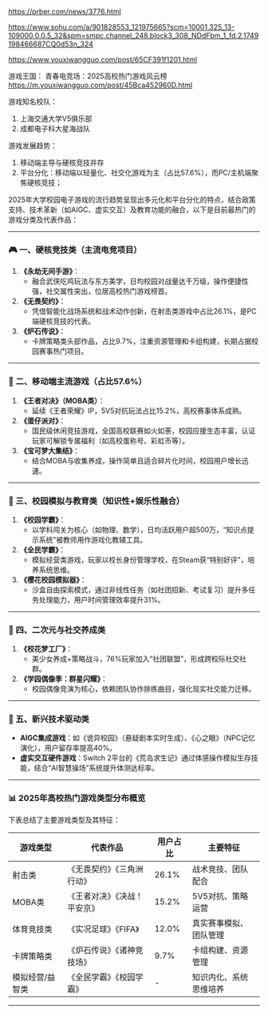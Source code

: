 
https://prber.com/news/3776.html

https://www.sohu.com/a/901828553_121975665?scm=10001.325_13-109000.0.0.5_32&spm=smpc.channel_248.block3_308_NDdFbm_1_fd.2.1749198466687CQ0d53n_324

https://www.youxiwangguo.com/post/65CF391f1201.html

游戏王国： 青春电竞场：2025高校热门游戏风云榜
https://m.youxiwangguo.com/post/45Bca452960D.html



游戏知名校队：
1. 上海交通大学V5俱乐部
2. 成都电子科大星海战队


游戏发展趋势：
1. 移动端主导与硬核竞技并存
2. 平台分化：移动端以轻量化、社交化游戏为主（占比57.6%），而PC/主机端聚焦硬核竞技；

2025年大学校园电子游戏的流行趋势呈现出多元化和平台分化的特点，结合政策支持、技术革新（如AIGC、虚实交互）及教育功能的融合，以下是目前最热门的游戏分类及代表作品：

---

### 🎮 一、**硬核竞技类（主流电竞项目）**
1. **《永劫无间手游》**：  
   - 融合武侠吃鸡玩法与东方美学，日均校园对战量达千万级，操作便捷性强，社交属性突出，位居高校热门游戏榜首。
2. **《无畏契约》**：  
   - 凭借智能化战场系统和战术动作创新，在射击类游戏中占比26.1%，是PC端硬核竞技的代表。
3. **《炉石传说》**：  
   - 卡牌策略类头部作品，占比9.7%，注重资源管理和卡组构建，长期占据校园赛事热门项目。

---

### 📲 二、**移动端主流游戏（占比57.6%）**
1. **《王者对决》（MOBA类）**：  
   - 延续《王者荣耀》IP，5V5对抗玩法占比15.2%，高校赛事体系成熟。
2. **《蛋仔派对》**：  
   - 国民级休闲竞技游戏，全国高校联赛如火如荼，校园应援生态丰富，认证玩家可解锁专属福利（如高校蛋称号、彩虹币等）。
3. **《宝可梦大集结》**：  
   - 结合MOBA与收集养成，操作简单且适合碎片化时间，校园用户增长迅速。

---

### 🏫 三、**校园模拟与教育类（知识性+娱乐性融合）**
1. **《校园学霸》**：  
   - 以学科闯关为核心（如物理、数学），日均活跃用户超500万，“知识点提示系统”被教师用作游戏化教辅工具。
2. **《全民学霸》**：  
   - 模拟经营类游戏，玩家以校长身份管理学校，在Steam获“特别好评”，培养系统思维。
3. **《樱花校园模拟器》**：  
   - 沙盒自由探索模式，通过非线性任务（如社团招新、考试复习）提升多任务处理能力，用户时间管理效率提升31%。

---

### 💬 四、**二次元与社交养成类**
1. **《校花梦工厂》**：  
   - 美少女养成+策略战斗，76%玩家加入“社团联盟”，形成跨校际社交社群。
2. **《学园偶像季：群星闪耀》**：  
   - 校园偶像竞演为核心，依赖团队协作排练曲目，强化现实社交能力迁移。

---

### 🎯 五、**新兴技术驱动类**
- **AIGC集成游戏**：如《诡异校园》（悬疑剧本实时生成）、《心之眼》（NPC记忆演化），用户留存率提高40%。
- **虚实交互硬件游戏**：Switch 2平台的《荒岛求生记》通过体感操作模拟生存技能，结合“AI智慧操场”系统提升体测达标率。

---

### 📊 2025年高校热门游戏类型分布概览
下表总结了主要游戏类型及其特征：

| **游戏类型**       | **代表作品**                     | **用户占比** | **主要特征**                     |
|--------------------|----------------------------------|--------------|----------------------------------|
| 射击类             | 《无畏契约》《三角洲行动》       | 26.1%        | 战术竞技、团队配合               |
| MOBA类             | 《王者对决》《决战！平安京》     | 15.2%        | 5V5对抗、策略运营               |
| 体育竞技类         | 《实况足球》《FIFA》             | 12.0%        | 真实赛事模拟、团队管理           |
| 卡牌策略类         | 《炉石传说》《诸神竞技场》       | 9.7%         | 卡组构建、资源管理               |
| 模拟经营/益智类    | 《全民学霸》《校园学霸》         | -            | 知识内化、系统思维培养           |

---

